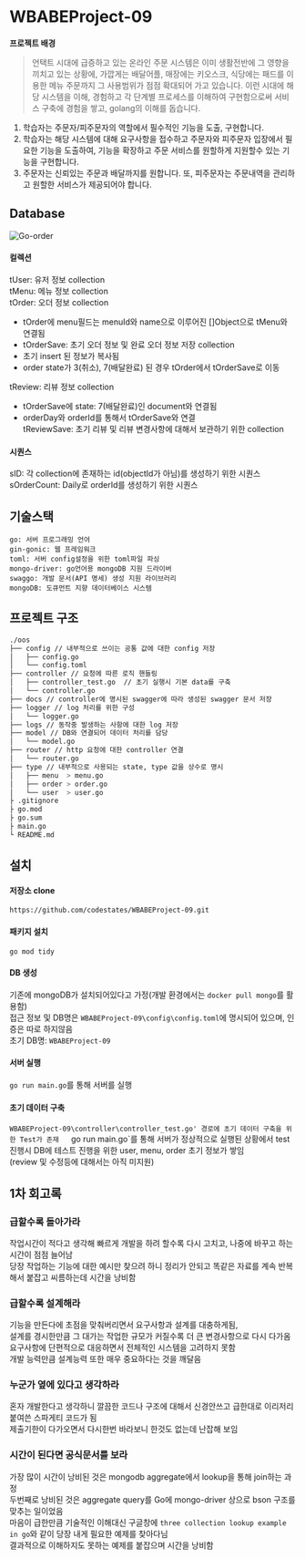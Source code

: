 # WBABEProject-09

**프로젝트 배경**

> 언택트 시대에 급증하고 있는 온라인 주문 시스템은 이미 생활전반에 그 영향을 끼치고 있는 상황에, 가깝게는 배달어플, 매장에는 키오스크, 식당에는 패드를 이용한 메뉴 주문까지 그 사용범위가 점점 확대되어 가고 있습니다. 이런 시대에 해당 시스템을 이해, 경험하고 각 단계별 프로세스를 이해하여 구현함으로써 서비스 구축에 경험을 쌓고, golang의 이해를 돕습니다.

1. 학습자는 주문자/피주문자의 역할에서 필수적인 기능을 도출, 구현합니다.
2. 학습자는 해당 시스템에 대해 요구사항을 접수하고 주문자와 피주문자 입장에서 필요한 기능을 도출하여, 기능을 확장하고 주문 서비스를 원할하게 지원할수 있는 기능을 구현합니다.
3. 주문자는 신뢰있는 주문과 배달까지를 원합니다. 또, 피주문자는 주문내역을 관리하고 원할한 서비스가 제공되어야 합니다.

## Database

![Go-order](https://user-images.githubusercontent.com/25821827/209467784-7131dc4c-2acc-43fd-9d8e-466469fe4a36.png)


#### 컬렉션
tUser: 유저 정보 collection  
tMenu: 메뉴 정보 collection  
tOrder: 오더 정보 collection  
-   tOrder에 menu필드는 menuId와 name으로 이루어진 []Object으로 tMenu와 연결됨  
-   tOrderSave: 초기 오더 정보 및 완료 오더 정보 저장 collection  
-   초기 insert 된 정보가 복사됨  
-   order state가 3(취소), 7(배달완료) 된 경우 tOrder에서 tOrderSave로 이동
    
tReview: 리뷰 정보 collection  
- tOrderSave에 state: 7(배달완료)인 document와 연결됨  
- orderDay와 orderId를 통해서 tOrderSave와 연결  
tReviewSave: 초기 리뷰 및 리뷰 변경사항에 대해서 보관하기 위한 collection  
#### 시퀀스
sID: 각 collection에 존재하는 id(objectId가 아님)를 생성하기 위한 시퀀스  
sOrderCount: Daily로 orderId를 생성하기 위한 시퀀스


## 기술스택

```
go: 서버 프로그래밍 언어
gin-gonic: 웹 프레임워크
toml: 서버 config설정을 위한 toml파일 파싱
mongo-driver: go언어용 mongoDB 지원 드라이버
swaggo: 개발 문서(API 명세) 생성 지원 라이브러리
mongoDB: 도큐먼트 지향 데이터베이스 시스템
```

## 프로젝트 구조

```bash
./oos
├── config // 내부적으로 쓰이는 공통 값에 대한 config 저장
│   ├── config.go
│   └── config.toml
├── controller // 요청에 따른 로직 핸들링
│   ├── controller_test.go	// 초기 실행시 기본 data를 구축
│   └── controller.go
├── docs // controller에 명시된 swagger에 따라 생성된 swagger 문서 저장
├── logger // log 처리를 위한 구성
│   └── logger.go
├── logs // 동작중 발생하는 사항에 대한 log 저장
├── model // DB와 연결되어 데이터 처리를 담당
│   └── model.go
├── router // http 요청에 대한 controller 연결
│   └── router.go
├── type // 내부적으로 사용되는 state, type 값을 상수로 명시
│   ├── menu  > menu.go
│   ├── order > order.go
│   └── user  > user.go
├ .gitignore
├ go.mod
├ go.sum
├ main.go
└ README.md
```

## 설치

#### 저장소 clone

```
https://github.com/codestates/WBABEProject-09.git
```

#### 패키지 설치

```
go mod tidy
```

#### DB 생성
기존에 mongoDB가 설치되어있다고 가정(개발 환경에서는 `docker pull mongo`를 활용함)  
접근 정보 및 DB명은 `WBABEProject-09\config\config.toml`에 명시되어 있으며, 인증은 따로 하지않음  
초기 DB명: `WBABEProject-09`  
#### 서버 실행
`go run main.go`를 통해 서버를 실행
#### 초기 데이터 구축
`WBABEProject-09\controller\controller_test.go' 경로에 초기 데이터 구축을 위한 Test가 존재  
`go run main.go`를 통해 서버가 정상적으로 실행된 상황에서 test 진행시 DB에 테스트 진행을 위한 user, menu, order 초기 정보가 쌓임  
(review 및 수정등에 대해서는 아직 미지원)  

## 1차 회고록

### 급할수록 돌아가라
작업시간이 적다고 생각해 빠르게 개발을 하려 할수록 다시 고치고, 나중에 바꾸고 하는 시간이 점점 늘어남  
당장 작업하는 기능에 대한 예시만 찾으려 하니 정리가 안되고 똑같은 자료를 계속 반복해서 붙잡고 씨름하는데 시간을 낭비함  

### 급할수록 설계해라
기능을 만든다에 초점을 맞춰버리면서 요구사항과 설계를 대충하게됨,  
설계를 경시한만큼 그 대가는 작업한 규모가 커질수록 더 큰 변경사항으로 다시 다가옴  
요구사항에 단편적으로 대응하면서 전체적인 시스템을 고려하지 못함  
개발 능력만큼 설계능력 또한 매우 중요하다는 것을 깨달음  

### 누군가 옆에 있다고 생각하라
혼자 개발한다고 생각하니 깔끔한 코드나 구조에 대해서 신경안쓰고 급한대로 이리저리 붙여쓴 스파게티 코드가 됨  
제출기한이 다가오면서 다시한번 바라보니 한것도 없는데 난잡해 보임  

### 시간이 된다면 공식문서를 보라
가장 많이 시간이 낭비된 것은 mongodb aggregate에서 lookup을 통해 join하는 과정  
두번째로 낭비된 것은 aggregate query를 Go에 mongo-driver 상으로 bson 구조를 맞추는 일이었음  
마음이 급한만큼 기술적인 이해대신 구글창에 `three collection lookup example in go`와 같이 당장 내게 필요한 예제를 찾아다님  
결과적으로 이해하지도 못하는 예제를 붙잡으며 시간을 낭비함  
